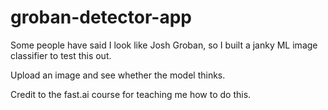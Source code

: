 # groban-detector-app
Some people have said I look like Josh Groban, so I built a janky ML image classifier to test this out.

Upload an image and see whether the model thinks.

Credit to the fast.ai course for teaching me how to do this.
